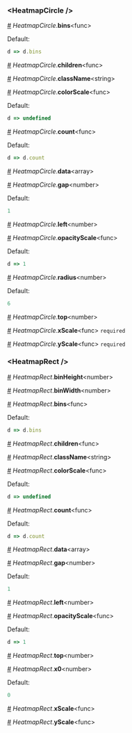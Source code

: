 ### &lt;HeatmapCircle /&gt;


<a name="HeatmapCircle__bins" href="#HeatmapCircle__bins">#</a> *HeatmapCircle*.**bins**&lt;func&gt;  

Default:
```js
d => d.bins
```


<a name="HeatmapCircle__children" href="#HeatmapCircle__children">#</a> *HeatmapCircle*.**children**&lt;func&gt;  

<a name="HeatmapCircle__className" href="#HeatmapCircle__className">#</a> *HeatmapCircle*.**className**&lt;string&gt;  

<a name="HeatmapCircle__colorScale" href="#HeatmapCircle__colorScale">#</a> *HeatmapCircle*.**colorScale**&lt;func&gt;  

Default:
```js
d => undefined
```


<a name="HeatmapCircle__count" href="#HeatmapCircle__count">#</a> *HeatmapCircle*.**count**&lt;func&gt;  

Default:
```js
d => d.count
```


<a name="HeatmapCircle__data" href="#HeatmapCircle__data">#</a> *HeatmapCircle*.**data**&lt;array&gt;  

<a name="HeatmapCircle__gap" href="#HeatmapCircle__gap">#</a> *HeatmapCircle*.**gap**&lt;number&gt;  

Default:
```js
1
```


<a name="HeatmapCircle__left" href="#HeatmapCircle__left">#</a> *HeatmapCircle*.**left**&lt;number&gt;  

<a name="HeatmapCircle__opacityScale" href="#HeatmapCircle__opacityScale">#</a> *HeatmapCircle*.**opacityScale**&lt;func&gt;  

Default:
```js
d => 1
```


<a name="HeatmapCircle__radius" href="#HeatmapCircle__radius">#</a> *HeatmapCircle*.**radius**&lt;number&gt;  

Default:
```js
6
```


<a name="HeatmapCircle__top" href="#HeatmapCircle__top">#</a> *HeatmapCircle*.**top**&lt;number&gt;  

<a name="HeatmapCircle__xScale" href="#HeatmapCircle__xScale">#</a> *HeatmapCircle*.**xScale**&lt;func&gt; `required` 

<a name="HeatmapCircle__yScale" href="#HeatmapCircle__yScale">#</a> *HeatmapCircle*.**yScale**&lt;func&gt; `required` 

### &lt;HeatmapRect /&gt;


<a name="HeatmapRect__binHeight" href="#HeatmapRect__binHeight">#</a> *HeatmapRect*.**binHeight**&lt;number&gt;  

<a name="HeatmapRect__binWidth" href="#HeatmapRect__binWidth">#</a> *HeatmapRect*.**binWidth**&lt;number&gt;  

<a name="HeatmapRect__bins" href="#HeatmapRect__bins">#</a> *HeatmapRect*.**bins**&lt;func&gt;  

Default:
```js
d => d.bins
```


<a name="HeatmapRect__children" href="#HeatmapRect__children">#</a> *HeatmapRect*.**children**&lt;func&gt;  

<a name="HeatmapRect__className" href="#HeatmapRect__className">#</a> *HeatmapRect*.**className**&lt;string&gt;  

<a name="HeatmapRect__colorScale" href="#HeatmapRect__colorScale">#</a> *HeatmapRect*.**colorScale**&lt;func&gt;  

Default:
```js
d => undefined
```


<a name="HeatmapRect__count" href="#HeatmapRect__count">#</a> *HeatmapRect*.**count**&lt;func&gt;  

Default:
```js
d => d.count
```


<a name="HeatmapRect__data" href="#HeatmapRect__data">#</a> *HeatmapRect*.**data**&lt;array&gt;  

<a name="HeatmapRect__gap" href="#HeatmapRect__gap">#</a> *HeatmapRect*.**gap**&lt;number&gt;  

Default:
```js
1
```


<a name="HeatmapRect__left" href="#HeatmapRect__left">#</a> *HeatmapRect*.**left**&lt;number&gt;  

<a name="HeatmapRect__opacityScale" href="#HeatmapRect__opacityScale">#</a> *HeatmapRect*.**opacityScale**&lt;func&gt;  

Default:
```js
d => 1
```


<a name="HeatmapRect__top" href="#HeatmapRect__top">#</a> *HeatmapRect*.**top**&lt;number&gt;  

<a name="HeatmapRect__x0" href="#HeatmapRect__x0">#</a> *HeatmapRect*.**x0**&lt;number&gt;  

Default:
```js
0
```


<a name="HeatmapRect__xScale" href="#HeatmapRect__xScale">#</a> *HeatmapRect*.**xScale**&lt;func&gt;  

<a name="HeatmapRect__yScale" href="#HeatmapRect__yScale">#</a> *HeatmapRect*.**yScale**&lt;func&gt;  
